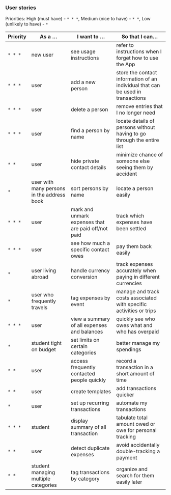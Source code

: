 ### User stories

Priorities: High (must have) - `* * *`, Medium (nice to have) - `* *`, Low (unlikely to have) - `*`

| Priority | As a …​                                    | I want to …​                                        | So that I can…​                                                                 |
|----------| ------------------------------------------ |-----------------------------------------------------|---------------------------------------------------------------------------------|
| `* * *`  | new user                                   | see usage instructions                              | refer to instructions when I forget how to use the App                          |
| `* * *`  | user                                       | add a new person                                    | store the contact information of an individual that can be used in transactions |
| `* * *`  | user                                       | delete a person                                     | remove entries that I no longer need                                            |
| `* * *`  | user                                       | find a person by name                               | locate details of persons without having to go through the entire list          |
| `* *`    | user                                       | hide private contact details                        | minimize chance of someone else seeing them by accident                         |
| `*`      | user with many persons in the address book | sort persons by name                                | locate a person easily                                                          |
| `* * *`  | user                                       | mark and unmark expenses that are paid off/not paid | track which expenses have been settled                                          |
| `* * *`  | user                                       | see how much a specific contact owes                | pay them back easily                                                            |
| `*`      | user living abroad                         | handle currency conversion                          | track expenses accurately when paying in different currencies                   |
| `*`      | user who frequently travels                | tag expenses by event                               | manage and track costs associated with specific activities or trips             |
| `* * *`  | user                                       | view a summary of all expenses and balances         | quickly see who owes what and who has overpaid                                  |
| `*`      | student tight on budget                    | set limits on certain categories                    | better manage my spendings                                                      |
| `* *`    | user                                       | access frequently contacted people quickly          | record a transaction in a short amount of time                                  |
| `* *`    | user                                       | create templates                                    | add transactions quicker                                                        |
| `*`      | user                                       | set up recurring transactions                       | automate my transactions                                                        |
| `* * *`  | student                                    | display summary of all transaction                  | tabulate total amount owed or owe for personal tracking                         |
| `* *`    | user                                       | detect duplicate expenses                           | avoid accidentally double-tracking a payment                                    |
| `* *`    | student managing multiple categories       | tag transactions by category                        | organize and search for them easily later                                       |

